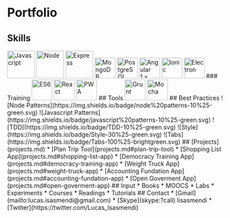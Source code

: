 # Portfolio
## Skills
<img src="http://i.stack.imgur.com/Mmww2.png" height="64" title="Javascript">
<img src="https://nodejs.org/static/images/logos/nodejs-new-pantone-black.png" height="64" title="Node">
<img src="https://i.cloudup.com/zfY6lL7eFa-3000x3000.png" height="64" title="Express">
<img src="http://i.stack.imgur.com/Mmww2.png" width="48" title="MongoDB">
<img src="http://i.stack.imgur.com/Mmww2.png" width="48" title="PostgreSQL">
<img src="http://i.stack.imgur.com/Mmww2.png" width="48" title="Angular 1.x">
<img src="http://i.stack.imgur.com/Mmww2.png" width="48" title="Ionic">
<img src="http://i.stack.imgur.com/Mmww2.png" width="48" title="Electron">
### Training
<img src="http://i.stack.imgur.com/Mmww2.png" width="48" title="ES6">
<img src="http://i.stack.imgur.com/Mmww2.png" width="48" title="React">
<img src="http://i.stack.imgur.com/Mmww2.png" width="48" title="PWA">
## Tools
<img src="http://i.stack.imgur.com/Mmww2.png" width="48" title="Grunt">
<img src="http://i.stack.imgur.com/Mmww2.png" width="48" title="Mocha">
## Best Practices
![Node Patterns](https://img.shields.io/badge/node%20patterns-10%25-green.svg)
![Javascript Patterns](https://img.shields.io/badge/javascript%20patterns-10%25-green.svg)
![TDD](https://img.shields.io/badge/TDD-10%25-green.svg)
![Style](https://img.shields.io/badge/Style-30%25-green.svg)
![Tabs](https://img.shields.io/badge/Tabs-100%25-brightgreen.svg)
## [Projects](projects.md)
* [Plan Trip Tool](projects.md#plan-trip-tool)
* [Shopping List App](projects.md#shopping-list-app)
* [Democracy Training App](projects.md#democracy-training-app)
* [Weight Truck App](projects.md#weight-truck-app)
* [Accounting Fundation App](projects.md#accounting-fundation-app)
* [Open Goverment App](projects.md#open-goverment-app)
## Input
* Books
* MOOCS
* Labs
* Experiments
* Courses
* Readings
* Tutorials
## Contact
* [Gmail](mailto:lucas.isasmendi@gmail.com)
* [Skype](skype:<lisasmendi>?call) lisasmendi
* [Twitter](https://twitter.com/Lucas_Isasmendi)
